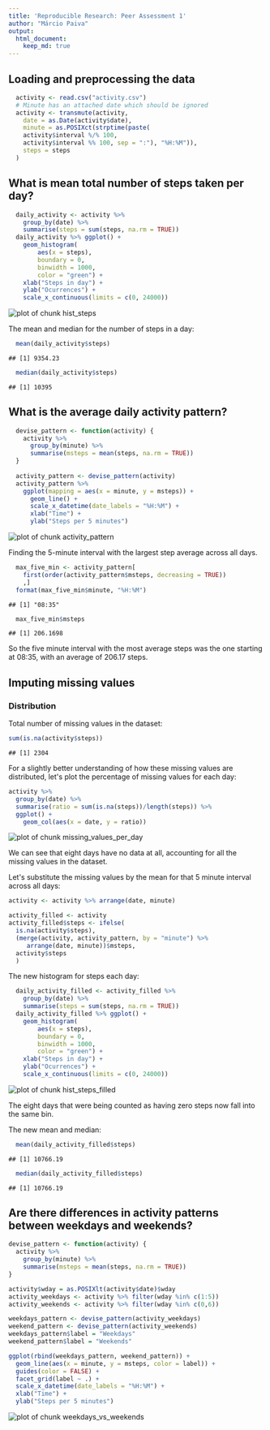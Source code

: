 ```yaml
---
title: 'Reproducible Research: Peer Assessment 1'
author: "Márcio Paiva"
output:
  html_document:
    keep_md: true
---
```




## Loading and preprocessing the data

```r
  activity <- read.csv("activity.csv")
  # Minute has an attached date which should be ignored
  activity <- transmute(activity,
    date = as.Date(activity$date),
    minute = as.POSIXct(strptime(paste(
    activity$interval %/% 100,
    activity$interval %% 100, sep = ":"), "%H:%M")),
    steps = steps
  )
```


## What is mean total number of steps taken per day?

```r
  daily_activity <- activity %>% 
    group_by(date) %>%
    summarise(steps = sum(steps, na.rm = TRUE))
  daily_activity %>% ggplot() +
    geom_histogram(
        aes(x = steps),
        boundary = 0,
        binwidth = 1000,
        color = "green") +
    xlab("Steps in day") +
    ylab("Ocurrences") +
    scale_x_continuous(limits = c(0, 24000))
```

![plot of chunk hist_steps](figure/hist_steps-1.png)

The mean and median for the number of steps in a day:

```r
  mean(daily_activity$steps)
```

```
## [1] 9354.23
```

```r
  median(daily_activity$steps)
```

```
## [1] 10395
```


## What is the average daily activity pattern?

```r
  devise_pattern <- function(activity) {
    activity %>%
      group_by(minute) %>%
      summarise(msteps = mean(steps, na.rm = TRUE))
  }
  
  activity_pattern <- devise_pattern(activity)
  activity_pattern %>%
    ggplot(mapping = aes(x = minute, y = msteps)) +
      geom_line() +
      scale_x_datetime(date_labels = "%H:%M") +
      xlab("Time") +
      ylab("Steps per 5 minutes")
```

![plot of chunk activity_pattern](figure/activity_pattern-1.png)

Finding the 5-minute interval with the largest step average across all days.

```r
  max_five_min <- activity_pattern[
    first(order(activity_pattern$msteps, decreasing = TRUE))
    ,]
  format(max_five_min$minute, "%H:%M")
```

```
## [1] "08:35"
```

```r
  max_five_min$msteps
```

```
## [1] 206.1698
```

So the five minute interval with the most average steps was the one starting at 08:35, with an average of 206.17 steps.

## Imputing missing values

### Distribution
Total number of missing values in the dataset:

```r
sum(is.na(activity$steps))
```

```
## [1] 2304
```

For a slightly better understanding of how these missing values are distributed, let's plot the percentage of missing values for each day:

```r
activity %>%
  group_by(date) %>%
  summarise(ratio = sum(is.na(steps))/length(steps)) %>%
  ggplot() +
    geom_col(aes(x = date, y = ratio))
```

![plot of chunk missing_values_per_day](figure/missing_values_per_day-1.png)

We can see that eight days have no data at all, accounting for all the missing values in the dataset.

Let's substitute the missing values by the mean for that 5 minute interval across all days:

```r
activity <- activity %>% arrange(date, minute)

activity_filled <- activity
activity_filled$steps <- ifelse(
  is.na(activity$steps),
  (merge(activity, activity_pattern, by = "minute") %>%
     arrange(date, minute))$msteps,
  activity$steps
  )
```

The new histogram for steps each day:

```r
  daily_activity_filled <- activity_filled %>% 
    group_by(date) %>%
    summarise(steps = sum(steps, na.rm = TRUE))
  daily_activity_filled %>% ggplot() +
    geom_histogram(
        aes(x = steps),
        boundary = 0,
        binwidth = 1000,
        color = "green") +
    xlab("Steps in day") +
    ylab("Ocurrences") +
    scale_x_continuous(limits = c(0, 24000))
```

![plot of chunk hist_steps_filled](figure/hist_steps_filled-1.png)

The eight days that were being counted as having zero steps now fall into the same bin.

The new mean and median:

```r
  mean(daily_activity_filled$steps)
```

```
## [1] 10766.19
```

```r
  median(daily_activity_filled$steps)
```

```
## [1] 10766.19
```

## Are there differences in activity patterns between weekdays and weekends?


```r
devise_pattern <- function(activity) {
  activity %>%
    group_by(minute) %>%
    summarise(msteps = mean(steps, na.rm = TRUE))
}

activity$wday = as.POSIXlt(activity$date)$wday
activity_weekdays <- activity %>% filter(wday %in% c(1:5))
activity_weekends <- activity %>% filter(wday %in% c(0,6))

weekdays_pattern <- devise_pattern(activity_weekdays)
weekend_pattern <- devise_pattern(activity_weekends)
weekdays_pattern$label = "Weekdays"
weekend_pattern$label = "Weekends"

ggplot(rbind(weekdays_pattern, weekend_pattern)) +
  geom_line(aes(x = minute, y = msteps, color = label)) +
  guides(color = FALSE) +
  facet_grid(label ~ .) +
  scale_x_datetime(date_labels = "%H:%M") +
  xlab("Time") +
  ylab("Steps per 5 minutes")
```

![plot of chunk weekdays_vs_weekends](figure/weekdays_vs_weekends-1.png)




